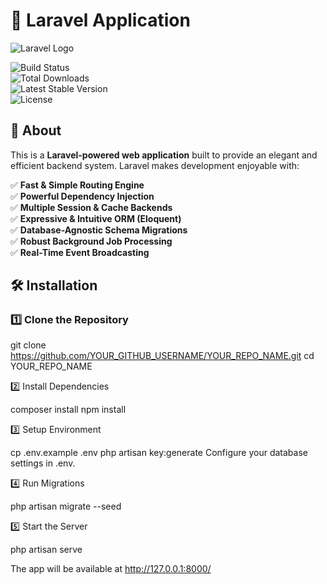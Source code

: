 # 🚀 Laravel Application  

![Laravel Logo](https://laravel.com/img/logomark.min.svg)  

![Build Status](https://img.shields.io/github/actions/workflow/status/YOUR_GITHUB_USERNAME/YOUR_REPO_NAME/laravel.yml)  
![Total Downloads](https://img.shields.io/packagist/dt/laravel/framework)  
![Latest Stable Version](https://img.shields.io/github/v/release/laravel/laravel)  
![License](https://img.shields.io/github/license/laravel/laravel)  

## 📌 About  

This is a **Laravel-powered web application** built to provide an elegant and efficient backend system. Laravel makes development enjoyable with:  

✅ **Fast & Simple Routing Engine**  
✅ **Powerful Dependency Injection**  
✅ **Multiple Session & Cache Backends**  
✅ **Expressive & Intuitive ORM (Eloquent)**  
✅ **Database-Agnostic Schema Migrations**  
✅ **Robust Background Job Processing**  
✅ **Real-Time Event Broadcasting**  


## 🛠️ Installation  

### 1️⃣ Clone the Repository  

git clone https://github.com/YOUR_GITHUB_USERNAME/YOUR_REPO_NAME.git
cd YOUR_REPO_NAME

2️⃣ Install Dependencies

composer install
npm install

3️⃣ Setup Environment

cp .env.example .env
php artisan key:generate
Configure your database settings in .env.

4️⃣ Run Migrations

php artisan migrate --seed

5️⃣ Start the Server

php artisan serve

The app will be available at http://127.0.0.1:8000/
